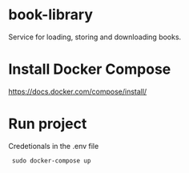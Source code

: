 # book-library
Service for loading, storing and downloading books.

# Install Docker Compose  
https://docs.docker.com/compose/install/    

# Run project
<p>Сredetionals in the .env file</p>  
<pre><code> sudo docker-compose up</code></pre>